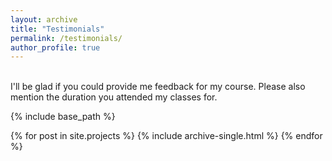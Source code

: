 ```yaml
---
layout: archive
title: "Testimonials"
permalink: /testimonials/
author_profile: true
---
```

<br/>
I'll be glad if you could provide me feedback for my course. Please also mention the duration you attended my classes for.

<br/>
<div id="hyvor-talk-view"></div>
<script type="text/javascript">
    var HYVOR_TALK_WEBSITE = 1125; // DO NOT CHANGE THIS
    var HYVOR_TALK_CONFIG = {
        url: "https://divineyoga.github.io/testimonials/",
        id: "1125"
    };
</script>
<script async type="text/javascript" src="//talk.hyvor.com/web-api/embed"></script>

{% include base_path %}

{% for post in site.projects %}
  {% include archive-single.html %}
{% endfor %}

